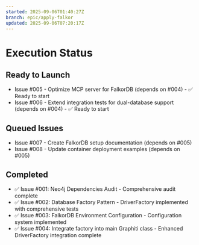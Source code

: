 ```yaml
---
started: 2025-09-06T01:40:27Z
branch: epic/apply-falkor
updated: 2025-09-06T07:20:17Z
---
```


# Execution Status

## Ready to Launch

- Issue #005 - Optimize MCP server for FalkorDB (depends on #004) - ✅ Ready to start
- Issue #006 - Extend integration tests for dual-database support (depends on #004) - ✅ Ready to start

## Queued Issues

- Issue #007 - Create FalkorDB setup documentation (depends on #005)
- Issue #008 - Update container deployment examples (depends on #005)

## Completed

- ✅ Issue #001: Neo4j Dependencies Audit - Comprehensive audit complete
- ✅ Issue #002: Database Factory Pattern - DriverFactory implemented with comprehensive tests
- ✅ Issue #003: FalkorDB Environment Configuration - Configuration system implemented
- ✅ Issue #004: Integrate factory into main Graphiti class - Enhanced DriverFactory integration complete

